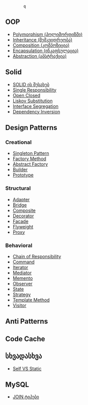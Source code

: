             q
## OOP
- [Polymorphism (პოლიმორფიზმი)](OOP/01-Polymorphism%20(%E1%83%9E%E1%83%9D%E1%83%9A%E1%83%98%E1%83%9B%E1%83%9D%E1%83%A0%E1%83%A4%E1%83%98%E1%83%96%E1%83%9B%E1%83%98).md)
- [Inheritance (მემკვიდრეობა)](OOP/02-Inheritance%20(%E1%83%9B%E1%83%94%E1%83%9B%E1%83%99%E1%83%95%E1%83%98%E1%83%93%E1%83%A0%E1%83%94%E1%83%9D%E1%83%91%E1%83%90).md)
- [Composition (კომპოზიცია)](OOP/03-Composition%20(%E1%83%99%E1%83%9D%E1%83%9B%E1%83%9E%E1%83%9D%E1%83%96%E1%83%98%E1%83%AA%E1%83%98%E1%83%90).md) 
- [Encapsulation (ინკაფსულაცია)](OOP/04-Encapsulation%20(%E1%83%98%E1%83%9C%E1%83%99%E1%83%90%E1%83%A4%E1%83%A1%E1%83%A3%E1%83%9A%E1%83%90%E1%83%AA%E1%83%98%E1%83%90).md)
- [Abstraction (აბსტრაქცია)](OOP/05-Abstraction%20(%E1%83%90%E1%83%91%E1%83%A1%E1%83%A2%E1%83%A0%E1%83%90%E1%83%A5%E1%83%AA%E1%83%98%E1%83%90).md)

## Solid
- [SOLID ის შესახებ](Solid/00-SOLID%20%E1%83%98%E1%83%A1%20%E1%83%A8%E1%83%94%E1%83%A1%E1%83%90%E1%83%AE%E1%83%94%E1%83%91.md)
- [Single Responsibility](Solid/01-Single%20Responsibility.md)
- [Open Closed](Solid/02-Open%20Closed.md)
- [Liskov Substitution](Solid/03-Liskov%20Substitution.md)
- [Interface Segregation](Solid/04-Interface%20Segregation.md)
- [Dependency Inversion](Solid/05-Dependency%20Inversion.md)

## Design Patterns
### Creational
- [Singleton Pattern](Design-Patterns/01-Creational/01-Singleton.md)
- [Factory Method](Design-Patterns/01-Creational/02-Factory%20Method.md)
- [Abstract Factory](Design-Patterns/01-Creational/03-Abstract%20Factory.md)
- [Builder](Design-Patterns/01-Creational/04-Builder.md)
- [Prototype](Design-Patterns/01-Creational/05-Prototype.md)

### Structural
- [Adapter](Design-Patterns/02-Structural/01-Adapter.md)
- [Bridge](Design-Patterns/02-Structural/02-Bridge.md)
- [Composite](Design-Patterns/02-Structural/03-Composite.md)
- [Decorator](Design-Patterns/02-Structural/04-Decorator.md)
- [Facade](Design-Patterns/02-Structural/05-Facade.md)
- [Flyweight](Design-Patterns/02-Structural/06-Flyweight.md)
- [Proxy](Design-Patterns/02-Structural/07-Proxy.md)

### Behavioral
- [Chain of Responsibility](Design-Patterns/03-Behavioral/01-Chain-of-Responsibility.md)
- [Command](Design-Patterns/03-Behavioral/02-Command.md)
- [Iterator](Design-Patterns/03-Behavioral/03-Iterator.md)
- [Mediator](Design-Patterns/03-Behavioral/04-Mediator.md)
- [Memento](Design-Patterns/03-Behavioral/05-Memento.md)
- [Observer](Design-Patterns/03-Behavioral/06-Observer.md)
- [State](Design-Patterns/03-Behavioral/07-State.md)
-  [Strategy](Design-Patterns/03-Behavioral/08-Strategy.md)
- [Template Method](Design-Patterns/03-Behavioral/09-Template-Method.md)
- [Visitor](Design-Patterns/03-Behavioral/10-Visitor.md)


## Anti Patterns


## Code Cache

## სხვადასხვა

-  [Self VS Static](%E1%83%A1%E1%83%AE%E1%83%95%E1%83%90%E1%83%93%E1%83%90%E1%83%A1%E1%83%AE%E1%83%95%E1%83%90/Self%20VS%20Static.md)

## MySQL
- [JOIN ტიპები](MySQL/01-Join-Types.md)